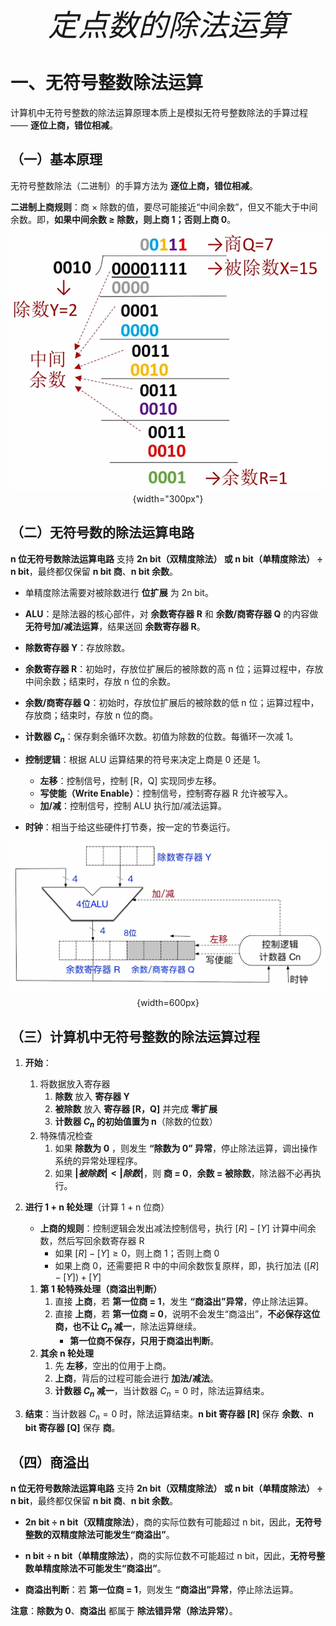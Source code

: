 <font size = 9>$$定点数的除法运算$$</font>



# 一、无符号整数除法运算

计算机中无符号整数的除法运算原理本质上是模拟无符号整数除法的手算过程 —— **逐位上商，错位相减**。

## （一）基本原理

无符号整数除法（二进制）的手算方法为 **逐位上商，错位相减**。

**二进制上商规则**：商 $\times$ 除数的值，要尽可能接近“中间余数”，但又不能大于中间余数。即，**如果中间余数 $\geq$ 除数，则上商 1；否则上商 0**。

<div align=center>

![](./图片/无符号整数除法手算.png){width="300px"}
</div>




## （二）无符号数的除法运算电路

**n 位无符号数除法运算电路** 支持 **2n bit（双精度除法） 或 n bit（单精度除法） $\div$ n bit**，最终都仅保留 **n bit 商**、**n bit 余数**。

- 单精度除法需要对被除数进行 **位扩展** 为 2n bit。

- **ALU**：是除法器的核心部件，对 **余数寄存器 R** 和 **余数/商寄存器 Q** 的内容做 **无符号加/减法运算**，结果送回 **余数寄存器 R**。

- **除数寄存器 Y**：存放除数。

- **余数寄存器 R**：初始时，存放位扩展后的被除数的高 n 位；运算过程中，存放中间余数；结束时，存放 n 位的余数。

- **余数/商寄存器 Q**：初始时，存放位扩展后的被除数的低 n 位；运算过程中，存放商；结束时，存放 n 位的商。

- **计数器 $C_n$**：保存剩余循环次数。初值为除数的位数。每循环一次减 1。

- **控制逻辑**：根据 ALU 运算结果的符号来决定上商是 0 还是 1。
  - **左移**：控制信号，控制 [R，Q] 实现同步左移。
  - **写使能（Write Enable）**：控制信号，控制寄存器 R 允许被写入。
  - **加/减**：控制信号，控制 ALU 执行加/减法运算。

- **时钟**：相当于给这些硬件打节奏，按一定的节奏运行。


<div align=center>

![](./图片/4位无符号数除法运算的逻辑结构.png){width=600px}
</div>




## （三）计算机中无符号整数的除法运算过程

1. **开始**：
   1. 将数据放入寄存器
      1. **除数** 放入 **寄存器 Y**
      2. **被除数** 放入 **寄存器 [R，Q]** 并完成 **零扩展**
      3. **计数器 $C_n$ 的初始值置为 n**（除数的位数）
   2. 特殊情况检查
      1. 如果 **除数为 0** ，则发生 **“除数为 0” 异常**，停止除法运算，调出操作系统的异常处理程序。
      2. 如果 **$|被除数| < |除数|$**，则 **商 = 0**，**余数 = 被除数**，除法器不必再执行。

2. **进行 1 + n 轮处理**（计算 1 + n 位商）
   - **上商的规则**：控制逻辑会发出减法控制信号，执行 $[R] - [Y]$ 计算中间余数，然后写回余数寄存器 R
     - 如果 $[R] - [Y] \geq 0$，则上商 1；否则上商 0 
     - 如果上商 0，还需要把 R 中的中间余数恢复原样，即，执行加法 $([R] - [Y]) + [Y]$
   1. **第 1 轮特殊处理（商溢出判断）**
      1. 直接 **上商**，若 **第一位商 = 1**，发生 **“商溢出”异常**，停止除法运算。
      2. 直接 **上商**，若 **第一位商 = 0**，说明不会发生“商溢出”，**不必保存这位商，也不让 $C_n$ 减一**，除法运算继续。
         - **第一位商不保存，只用于商溢出判断**。
   2. **其余 n 轮处理**
      1. 先 **左移**，空出的位用于上商。
      2. **上商**，背后的过程可能会进行 **加法/减法**。
      3. **计数器 $C_n$ 减一**，当计数器 $C_n = 0$ 时，除法运算结束。

3. **结束**：当计数器 $C_n = 0$ 时，除法运算结束。**n bit 寄存器 [R]** 保存 **余数**、**n bit 寄存器 [Q]** 保存 **商**。




## （四）商溢出

**n 位无符号数除法运算电路** 支持 **2n bit（双精度除法） 或 n bit（单精度除法） $\div$ n bit**，最终都仅保留 **n bit 商**、**n bit 余数**。

- **2n bit $\div$ n bit（双精度除法）**，商的实际位数有可能超过 n bit，因此，**无符号整数的双精度除法可能发生“商溢出”**。

- **n bit $\div$ n bit（单精度除法）**，商的实际位数不可能超过 n bit，因此，**无符号整数单精度除法不可能发生“商溢出”**。

- **商溢出判断**：若 **第一位商 = 1**，则发生 **“商溢出”异常**，停止除法运算。

**注意**：**除数为 0**、**商溢出** 都属于 **除法错异常（除法异常）**。
